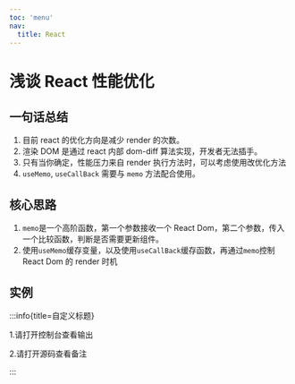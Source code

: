 ```yaml
---
toc: 'menu'
nav:
  title: React
---
```


# 浅谈 React 性能优化

## 一句话总结

1. 目前 react 的优化方向是减少 render 的次数。
2. 渲染 DOM 是通过 react 内部 dom-diff 算法实现，开发者无法插手。
3. 只有当你确定，性能压力来自 render 执行方法时，可以考虑使用改优化方法
4. `useMemo`, `useCallBack` 需要与 `memo` 方法配合使用。

## 核心思路

1. `memo`是一个高阶函数，第一个参数接收一个 React Dom，第二个参数，传入一个比较函数，判断是否需要更新组件。
2. 使用`useMemo`缓存变量，以及使用`useCallBack`缓存函数，再通过`memo`控制 React Dom 的 render 时机

## 实例

:::info{title=自定义标题}

1.请打开控制台查看输出

2.请打开源码查看备注

:::

<code src="../../src/components/optimization/index.tsx"> </code>
